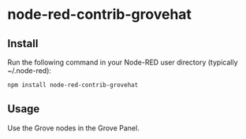 # node-red-contrib-grovehat

## Install

Run the following command in your Node-RED user directory (typically ~/.node-red):
```
npm install node-red-contrib-grovehat
```

## Usage

Use the Grove nodes in the Grove Panel.